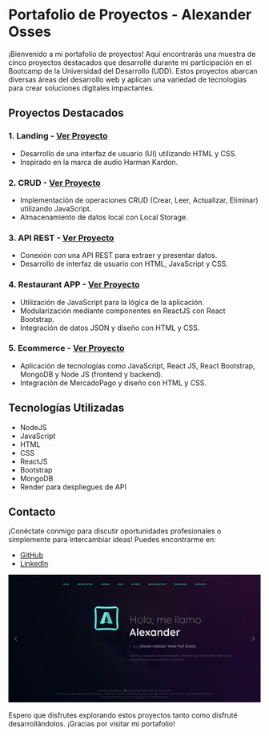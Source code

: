 # Portafolio de Proyectos - Alexander Osses

¡Bienvenido a mi portafolio de proyectos! Aquí encontrarás una muestra de cinco proyectos destacados que desarrollé durante mi participación en el Bootcamp de la Universidad del Desarrollo (UDD). Estos proyectos abarcan diversas áreas del desarrollo web y aplican una variedad de tecnologías para crear soluciones digitales impactantes.

## Proyectos Destacados

### 1. Landing - [Ver Proyecto](https://alexanderosses.github.io/LANDING-DE-NEGOCIO/)
   - Desarrollo de una interfaz de usuario (UI) utilizando HTML y CSS.
   - Inspirado en la marca de audio Harman Kardon.

### 2. CRUD - [Ver Proyecto](https://alexanderosses.github.io/CRUD/)
   - Implementación de operaciones CRUD (Crear, Leer, Actualizar, Eliminar) utilizando JavaScript.
   - Almacenamiento de datos local con Local Storage.

### 3. API REST - [Ver Proyecto](https://alexanderosses.github.io/TABLERO-DE-DATOS/)
   - Conexión con una API REST para extraer y presentar datos.
   - Desarrollo de interfaz de usuario con HTML, JavaScript y CSS.

### 4. Restaurant APP - [Ver Proyecto](https://alexanderosses.github.io/RESTAURANTE-APP/)
   - Utilización de JavaScript para la lógica de la aplicación.
   - Modularización mediante componentes en ReactJS con React Bootstrap.
   - Integración de datos JSON y diseño con HTML y CSS.

### 5. Ecommerce - [Ver Proyecto](https://alexanderosses.github.io/TIENDA-EN-LINEA/)
   - Aplicación de tecnologías como JavaScript, React JS, React Bootstrap, MongoDB y Node JS (frontend y backend).
   - Integración de MercadoPago y diseño con HTML y CSS.

## Tecnologías Utilizadas
   - NodeJS
   - JavaScript
   - HTML
   - CSS
   - ReactJS
   - Bootstrap
   - MongoDB
   - Render para despliegues de API

## Contacto
¡Conéctate conmigo para discutir oportunidades profesionales o simplemente para intercambiar ideas! Puedes encontrarme en:

- [GitHub](https://github.com/Alexanderosses)
- [LinkedIn](https://www.linkedin.com/in/alexanderosses/)

![Wireframe](wireframe.png)

Espero que disfrutes explorando estos proyectos tanto como disfruté desarrollándolos. ¡Gracias por visitar mi portafolio!
